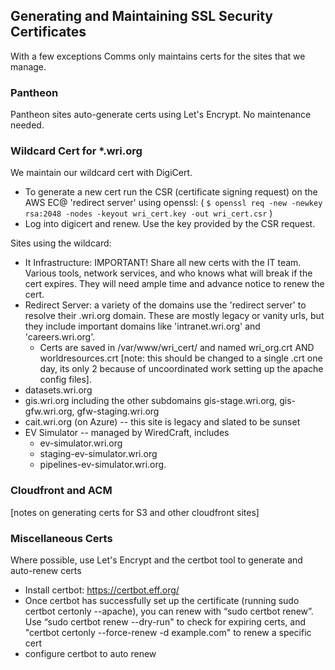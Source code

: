 ## Generating and Maintaining SSL Security Certificates

With a few exceptions Comms only maintains certs for the sites that we manage.

### Pantheon

Pantheon sites auto-generate certs using Let's Encrypt. No maintenance needed.

### Wildcard Cert for *.wri.org

We maintain our wildcard cert with DigiCert. 
  * To generate a new cert run the CSR (certificate signing request) on the AWS EC@ 'redirect server' using openssl: ( ```$ openssl req -new -newkey rsa:2048 -nodes -keyout wri_cert.key -out wri_cert.csr``` ) 
  * Log into digicert and renew. Use the key provided by the CSR request. 

Sites using the wildcard:

* It Infrastructure: IMPORTANT! Share all new certs with the IT team. Various tools, network services, and who knows what will break if the cert expires. They will need ample time and advance notice to renew the cert.
* Redirect Server: a variety of the domains use the 'redirect server' to resolve their .wri.org domain. These are mostly legacy or vanity urls, but they include important domains like 'intranet.wri.org' and 'careers.wri.org'.
  * Certs are saved in /var/www/wri_cert/ and named wri_org.crt AND worldresources.crt [note: this should be changed to a single .crt one day, its only 2 because of uncoordinated work setting up the apache config files]. 
* datasets.wri.org
* gis.wri.org including the other subdomains gis-stage.wri.org, gis-gfw.wri.org, gfw-staging.wri.org
* cait.wri.org (on Azure) -- this site is legacy and slated to be sunset
* EV Simulator -- managed by WiredCraft, includes
  * ev-simulator.wri.org  
  * staging-ev-simulator.wri.org 
  * pipelines-ev-simulator.wri.org.  

### Cloudfront and ACM

[notes on generating certs for S3 and other cloudfront sites]

### Miscellaneous Certs

Where possible, use Let's Encrypt and the certbot tool to generate and auto-renew certs
* Install certbot: https://certbot.eff.org/ 
* Once certbot has successfully set up the certificate (running sudo certbot certonly --apache), you can renew with “sudo certbot renew”. Use “sudo certbot renew --dry-run" to check for expiring certs, and "certbot certonly --force-renew -d example.com" to renew a specific cert
* configure certbot to auto renew

